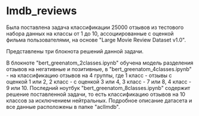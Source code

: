 # Imdb_reviews

Была поставлена задача классификации 25000 отзывов из тестового набора данных на классы от 1 до 10, ассоциированные с оценкой фильма пользователями, на основе "Large Movie Review Dataset v1.0".

Представлены три блокнота решений данной задачи. 

В блокноте "bert_greenatom_2classes.ipynb" обучена модель разделения отзывов на негативные и позитивные, в "bert_greenatom_4classes.ipynb" - на классификацию отзывов на 4 группы, где 1 класс - отзывы с оценкой 1 или 2, 2 класс - с оценкой 3 или 4, 3 класс - 7 или 8, 4 класс - 9 или 10. Последний ноутбук "bert_greenatom_8classes.ipynb" содержит решение поставленной задачи, то есть классификацию отзывов на 10 классов за исключением нейтральных.
Подробное описание датасета и все данные расположены в папке "aclImdb".
